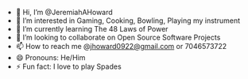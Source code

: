 - 👋 Hi, I’m @JeremiahAHoward
- 👀 I’m interested in Gaming, Cooking, Bowling, Playing my instrument 
- 🌱 I’m currently learning The 48 Laws of Power
- 💞️ I’m looking to collaborate on Open Source Software Projects
- 📫 How to reach me @jhoward0922@gmail.com or 7046573722
- 😄 Pronouns: He/Him
- ⚡ Fun fact: I love to play Spades

<!---
JeremiahAHoward/JeremiahAHoward is a ✨ special ✨ repository because its `README.md` (this file) appears on your GitHub profile.
You can click the Preview link to take a look at your changes.
--->
